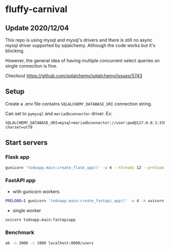 # fluffy-carnival

## Update 2020/12/04

This repo is using mysql and mysql's drivers and there is still no async mysql driver supported by sqlalchemy. Although the code works but it's blocking.

However, the general idea of having multiple concurrent select queries on single connection is fine.

Checkout https://github.com/sqlalchemy/sqlalchemy/issues/5743

## Setup

Create a .env file contains `SQLALCHEMY_DATABASE_URI` connection string.

Can set to `pymysql` and `mariadbconnector` driver. Ex:

```
SQLALCHEMY_DATABASE_URI=mysql+mariadbconnector://user:pwd@127.0.0.1:3306/db?charset=utf8
```

## Start servers

### Flask app

```sh
gunicorn 'todoapp.main:create_flask_app()' -w 4 --threads 12 --preload
```

### FastAPI app

- with gunicorn workers

```sh
PRELOAD=1 gunicorn 'todoapp.main:create_fastapi_app()' -w 4 -k uvicorn.workers.UvicornWorker --preload
```

- single worker

```sh
uvicorn todoapp.main:fastapiapp
```

### Benchmark

```sh
ab -n 3000 -c 1000 localhost:8000/users
```

